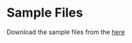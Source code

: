 # Sample Files
Download the sample files from the [here](https://app.box.com/s/vn7thkezk0avlseuz2ts14voxpqulo1h)